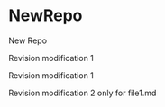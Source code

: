 # NewRepo
New Repo

Revision modification 1

Revision modification 1

Revision modification 2 only for file1.md